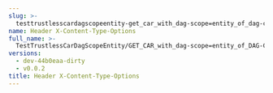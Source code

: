 ```yaml
---
slug: >-
  testtrustlesscardagscopeentity-get_car_with_dag-scope=entity_of_dag-cbor_with_links_(accept_header)-header_x-content-type-options
name: Header X-Content-Type-Options
full_name: >-
  TestTrustlessCarDagScopeEntity/GET_CAR_with_dag-scope=entity_of_DAG-CBOR_with_Links_(Accept_Header)/Header_X-Content-Type-Options
versions:
  - dev-44b0eaa-dirty
  - v0.0.2
title: Header X-Content-Type-Options
---
```


